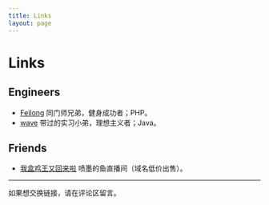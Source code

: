 ```yaml
---
title: Links
layout: page
---
```


# Links

## Engineers

- [Feilong](http://feilong.tech/) 同门师兄弟，健身成功者；PHP。
- [wave](http://imbotao.top/) 带过的实习小弟，理想主义者；Java。

## Friends

- [我盒鸡王又回来啦](http://penmodeyu.com) 喷墨的鱼直播间（域名低价出售）。

---

如果想交换链接，请在评论区留言。
